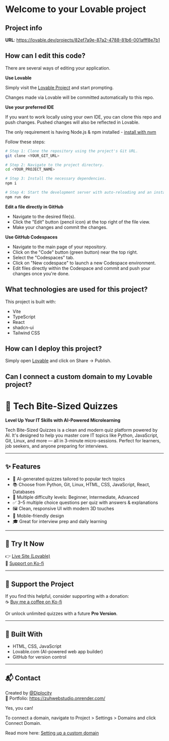 # Welcome to your Lovable project

## Project info

**URL**: https://lovable.dev/projects/82ef7a9e-87a2-4788-81b6-001afff8e7b1

## How can I edit this code?

There are several ways of editing your application.

**Use Lovable**

Simply visit the [Lovable Project](https://lovable.dev/projects/82ef7a9e-87a2-4788-81b6-001afff8e7b1) and start prompting.

Changes made via Lovable will be committed automatically to this repo.

**Use your preferred IDE**

If you want to work locally using your own IDE, you can clone this repo and push changes. Pushed changes will also be reflected in Lovable.

The only requirement is having Node.js & npm installed - [install with nvm](https://github.com/nvm-sh/nvm#installing-and-updating)

Follow these steps:

```sh
# Step 1: Clone the repository using the project's Git URL.
git clone <YOUR_GIT_URL>

# Step 2: Navigate to the project directory.
cd <YOUR_PROJECT_NAME>

# Step 3: Install the necessary dependencies.
npm i

# Step 4: Start the development server with auto-reloading and an instant preview.
npm run dev
```

**Edit a file directly in GitHub**

- Navigate to the desired file(s).
- Click the "Edit" button (pencil icon) at the top right of the file view.
- Make your changes and commit the changes.

**Use GitHub Codespaces**

- Navigate to the main page of your repository.
- Click on the "Code" button (green button) near the top right.
- Select the "Codespaces" tab.
- Click on "New codespace" to launch a new Codespace environment.
- Edit files directly within the Codespace and commit and push your changes once you're done.

## What technologies are used for this project?

This project is built with:

- Vite
- TypeScript
- React
- shadcn-ui
- Tailwind CSS

## How can I deploy this project?

Simply open [Lovable](https://lovable.dev/projects/82ef7a9e-87a2-4788-81b6-001afff8e7b1) and click on Share -> Publish.

## Can I connect a custom domain to my Lovable project?

# 🧠 Tech Bite-Sized Quizzes

**Level Up Your IT Skills with AI-Powered Microlearning**

Tech Bite-Sized Quizzes is a clean and modern quiz platform powered by AI. It's designed to help you master core IT topics like Python, JavaScript, Git, Linux, and more — all in 3-minute micro-sessions. Perfect for learners, job seekers, and anyone preparing for interviews.

---

## ✨ Features

- 🎯 AI-generated quizzes tailored to popular tech topics
- 📚 Choose from Python, Git, Linux, HTML, CSS, JavaScript, React, Databases
- 🧩 Multiple difficulty levels: Beginner, Intermediate, Advanced
- ✅ 3–5 multiple choice questions per quiz with answers & explanations
- 🖼️ Clean, responsive UI with modern 3D touches
- 📱 Mobile-friendly design
- 🎓 Great for interview prep and daily learning

---

## 🚀 Try It Now

👉 [Live Site (Lovable)](https://lovable.site/your-project-url)  
🔁 [Support on Ko-fi](https://ko-fi.com/acewise)

---

## 💸 Support the Project

If you find this helpful, consider supporting with a donation:  
☕ [Buy me a coffee on Ko-fi](https://ko-fi.com/acewise)

Or unlock unlimited quizzes with a future **Pro Version**.

---

## 🧩 Built With

- HTML, CSS, JavaScript
- Lovable.com (AI-powered web app builder)
- GitHub for version control

---

## 📬 Contact

Created by [@Diplocity](https://github.com/Diplocity)  
🔗 Portfolio: https://zuhwebstudio.onrender.com/


Yes, you can!

To connect a domain, navigate to Project > Settings > Domains and click Connect Domain.

Read more here: [Setting up a custom domain](https://docs.lovable.dev/tips-tricks/custom-domain#step-by-step-guide)
